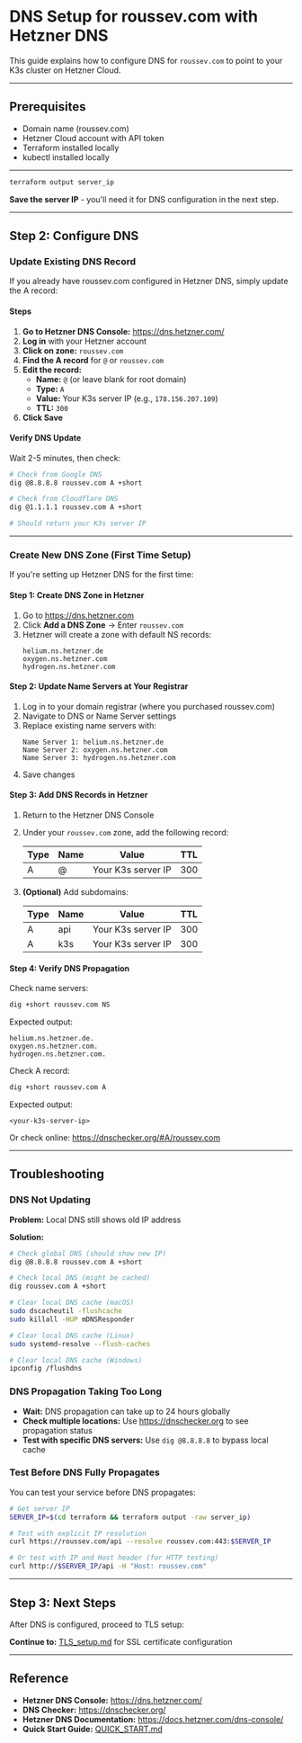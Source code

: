 # DNS Setup for roussev.com with Hetzner DNS

This guide explains how to configure DNS for `roussev.com` to point to your K3s cluster on Hetzner Cloud.

---

## Prerequisites

- Domain name (roussev.com)
- Hetzner Cloud account with API token
- Terraform installed locally
- kubectl installed locally

---

```bash
terraform output server_ip
```

**Save the server IP** - you'll need it for DNS configuration in the next step.

---

## Step 2: Configure DNS

### Update Existing DNS Record

If you already have roussev.com configured in Hetzner DNS, simply update the A record:

#### Steps

1. **Go to Hetzner DNS Console:** https://dns.hetzner.com/
2. **Log in** with your Hetzner account
3. **Click on zone:** `roussev.com`
4. **Find the A record** for `@` or `roussev.com`
5. **Edit the record:**
   - **Name:** `@` (or leave blank for root domain)
   - **Type:** `A`
   - **Value:** Your K3s server IP (e.g., `178.156.207.109`)
   - **TTL:** `300`
6. **Click Save**

#### Verify DNS Update

Wait 2-5 minutes, then check:

```bash
# Check from Google DNS
dig @8.8.8.8 roussev.com A +short

# Check from Cloudflare DNS
dig @1.1.1.1 roussev.com A +short

# Should return your K3s server IP
```

---

### Create New DNS Zone (First Time Setup)

If you're setting up Hetzner DNS for the first time:

#### Step 1: Create DNS Zone in Hetzner

1. Go to https://dns.hetzner.com
2. Click **Add a DNS Zone** → Enter `roussev.com`
3. Hetzner will create a zone with default NS records:
   ```
   helium.ns.hetzner.de
   oxygen.ns.hetzner.com
   hydrogen.ns.hetzner.com
   ```

#### Step 2: Update Name Servers at Your Registrar

1. Log in to your domain registrar (where you purchased roussev.com)
2. Navigate to DNS or Name Server settings
3. Replace existing name servers with:
   ```
   Name Server 1: helium.ns.hetzner.de
   Name Server 2: oxygen.ns.hetzner.com
   Name Server 3: hydrogen.ns.hetzner.com
   ```
4. Save changes

#### Step 3: Add DNS Records in Hetzner

1. Return to the Hetzner DNS Console
2. Under your `roussev.com` zone, add the following record:

   | Type | Name | Value                | TTL  |
   |------|------|----------------------|------|
   | A    | @    | Your K3s server IP   | 300  |

3. **(Optional)** Add subdomains:

   | Type | Name | Value                | TTL  |
   |------|------|----------------------|------|
   | A    | api  | Your K3s server IP   | 300  |
   | A    | k3s  | Your K3s server IP   | 300  |

#### Step 4: Verify DNS Propagation

Check name servers:
```bash
dig +short roussev.com NS
```

Expected output:
```
helium.ns.hetzner.de.
oxygen.ns.hetzner.com.
hydrogen.ns.hetzner.com.
```

Check A record:
```bash
dig +short roussev.com A
```

Expected output:
```
<your-k3s-server-ip>
```

Or check online: https://dnschecker.org/#A/roussev.com

---

## Troubleshooting

### DNS Not Updating

**Problem:** Local DNS still shows old IP address

**Solution:**
```bash
# Check global DNS (should show new IP)
dig @8.8.8.8 roussev.com A +short

# Check local DNS (might be cached)
dig roussev.com A +short

# Clear local DNS cache (macOS)
sudo dscacheutil -flushcache
sudo killall -HUP mDNSResponder

# Clear local DNS cache (Linux)
sudo systemd-resolve --flush-caches

# Clear local DNS cache (Windows)
ipconfig /flushdns
```

### DNS Propagation Taking Too Long

- **Wait:** DNS propagation can take up to 24 hours globally
- **Check multiple locations:** Use https://dnschecker.org to see propagation status
- **Test with specific DNS servers:** Use `dig @8.8.8.8` to bypass local cache

### Test Before DNS Fully Propagates

You can test your service before DNS propagates:

```bash
# Get server IP
SERVER_IP=$(cd terraform && terraform output -raw server_ip)

# Test with explicit IP resolution
curl https://roussev.com/api --resolve roussev.com:443:$SERVER_IP

# Or test with IP and Host header (for HTTP testing)
curl http://$SERVER_IP/api -H "Host: roussev.com"
```

---

## Step 3: Next Steps

After DNS is configured, proceed to TLS setup:

**Continue to:** [TLS_setup.md](TLS_setup.md) for SSL certificate configuration

---

## Reference

- **Hetzner DNS Console:** https://dns.hetzner.com/
- **DNS Checker:** https://dnschecker.org/
- **Hetzner DNS Documentation:** https://docs.hetzner.com/dns-console/
- **Quick Start Guide:** [QUICK_START.md](QUICK_START.md)

